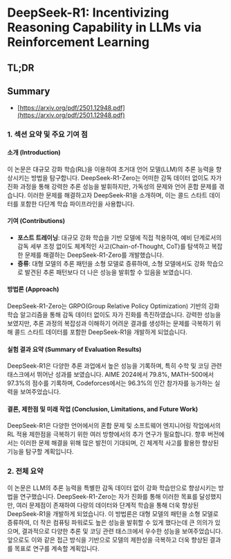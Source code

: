 # DeepSeek-R1: Incentivizing Reasoning Capability in LLMs via Reinforcement Learning
## TL;DR
## Summary
- [https://arxiv.org/pdf/2501.12948.pdf](https://arxiv.org/pdf/2501.12948.pdf)

### 1. 섹션 요약 및 주요 기여 점

#### 소개 (Introduction)
이 논문은 대규모 강화 학습(RL)을 이용하여 초거대 언어 모델(LLM)의 추론 능력을 향상시키는 방법을 탐구합니다. DeepSeek-R1-Zero는 어떠한 감독 데이터 없이도 자가 진화 과정을 통해 강력한 추론 성능을 발휘하지만, 가독성의 문제와 언어 혼합 문제를 겪습니다. 이러한 문제를 해결하고자 DeepSeek-R1을 소개하며, 이는 콜드 스타트 데이터를 포함한 다단계 학습 파이프라인을 사용합니다.

#### 기여 (Contributions)
- **포스트 트레이닝**: 대규모 강화 학습을 기반 모델에 직접 적용하여, 예비 단계로서의 감독 세부 조정 없이도 체계적인 사고(Chain-of-Thought, CoT)를 탐색하고 복잡한 문제를 해결하는 DeepSeek-R1-Zero를 개발했습니다.
- **증류**: 대형 모델의 추론 패턴을 소형 모델로 증류하여, 소형 모델에서도 강화 학습으로 발견된 추론 패턴보다 더 나은 성능을 발휘할 수 있음을 보였습니다.

#### 방법론 (Approach)
DeepSeek-R1-Zero는 GRPO(Group Relative Policy Optimization) 기반의 강화 학습 알고리즘을 통해 감독 데이터 없이도 자가 진화를 촉진하였습니다. 강력한 성능을 보였지만, 추론 과정의 복잡성과 이해하기 어려운 결과를 생성하는 문제를 극복하기 위해 콜드 스타트 데이터를 포함한 DeepSeek-R1을 개발하게 되었습니다.

#### 실험 결과 요약 (Summary of Evaluation Results)
DeepSeek-R1은 다양한 추론 과업에서 높은 성능을 기록하며, 특히 수학 및 코딩 관련 태스크에서 뛰어난 성과를 보였습니다. AIME 2024에서 79.8%, MATH-500에서 97.3%의 점수를 기록하며, Codeforces에서는 96.3%의 인간 참가자를 능가하는 실력을 보여주었습니다.

#### 결론, 제한점 및 미래 작업 (Conclusion, Limitations, and Future Work)
DeepSeek-R1은 다양한 언어에서의 혼합 문제 및 소프트웨어 엔지니어링 작업에서의 RL 적용 제한점을 극복하기 위한 여러 방향에서의 추가 연구가 필요합니다. 향후 버전에서는 이러한 문제 해결을 위해 많은 발전이 기대되며, 긴 체계적 사고를 활용한 향상된 기능을 탐구할 계획입니다.

### 2. 전체 요약

이 논문은 LLM의 추론 능력을 특별한 감독 데이터 없이 강화 학습만으로 향상시키는 방법을 연구했습니다. DeepSeek-R1-Zero는 자가 진화를 통해 이러한 목표를 달성했지만, 여러 문제점이 존재하여 다량의 데이터와 단계적 학습을 통해 더욱 향상된 DeepSeek-R1을 개발하게 되었습니다. 이 방법론은 대형 모델의 패턴을 소형 모델로 증류하여, 더 작은 컴퓨팅 파워로도 높은 성능을 발휘할 수 있게 했다는데 큰 의의가 있으며, 결과적으로 다양한 추론 및 코딩 관련 태스크에서 우수한 성능을 보여주었습니다. 앞으로도 이와 같은 접근 방식을 기반으로 모델의 제한성을 극복하고 더욱 향상된 결과를 목표로 연구를 계속할 계획입니다.